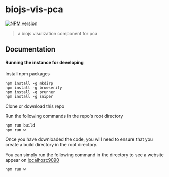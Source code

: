 # biojs-vis-pca

[![NPM version](http://img.shields.io/npm/v/biojs-vis-pca.svg)](https://www.npmjs.org/package/biojs-vis-pca) 

> a biojs visulization component for pca


## Documentation


#### Running the instance for developing

Install npm packages
```
npm install -g mkdirp
npm install -g browserify
npm install -g prunner
npm install -g sniper
```
Clone or download this repo

Run the following commands in the repo's root directory
```
npm run build
npm run w
```

Once you have downloaded the code, you will need to ensure that you create a build directory in the root directory.

You can simply run the following command in the directory to see a website appear on [localhost:9090](http://localhost:9090)

```
npm run w



